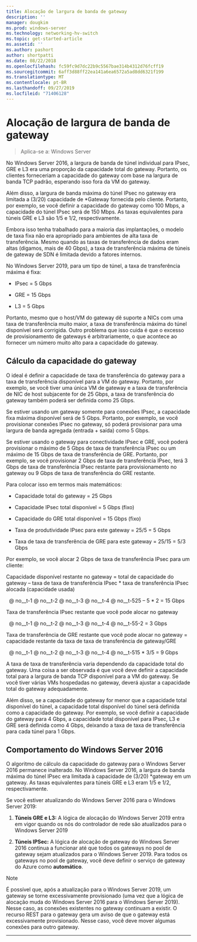 ```yaml
---
title: Alocação de largura de banda de gateway
description: ''
manager: dougkim
ms.prod: windows-server
ms.technology: networking-hv-switch
ms.topic: get-started-article
ms.assetid: ''
ms.author: pashort
author: shortpatti
ms.date: 08/22/2018
ms.openlocfilehash: fc59fc9d7dc22b9c5567bae314b4312d76fcff19
ms.sourcegitcommit: 6aff3d88ff22ea141a6ea6572a5ad8dd6321f199
ms.translationtype: MT
ms.contentlocale: pt-BR
ms.lasthandoff: 09/27/2019
ms.locfileid: "71406128"
---
```

# <a name="gateway-bandwidth-allocation"></a>Alocação de largura de banda de gateway

>Aplica-se a: Windows Server

No Windows Server 2016, a largura de banda de túnel individual para IPsec, GRE e L3 era uma proporção da capacidade total do gateway. Portanto, os clientes forneceriam a capacidade do gateway com base na largura de banda TCP padrão, esperando isso fora da VM do gateway.

Além disso, a largura de banda máxima do túnel IPsec no gateway era limitada a (3/20) capacidade de \*Gateway fornecida pelo cliente. Portanto, por exemplo, se você definir a capacidade do gateway como 100 Mbps, a capacidade do túnel IPsec será de 150 Mbps. As taxas equivalentes para túneis GRE e L3 são 1/5 e 1/2, respectivamente.

Embora isso tenha trabalhado para a maioria das implantações, o modelo de taxa fixa não era apropriado para ambientes de alta taxa de transferência. Mesmo quando as taxas de transferência de dados eram altas (digamos, mais de 40 Gbps), a taxa de transferência máxima de túneis de gateway de SDN é limitada devido a fatores internos.

No Windows Server 2019, para um tipo de túnel, a taxa de transferência máxima é fixa:

-   IPsec = 5 Gbps

-   GRE = 15 Gbps

-   L3 = 5 Gbps

Portanto, mesmo que o host/VM do gateway dê suporte a NICs com uma taxa de transferência muito maior, a taxa de transferência máxima do túnel disponível será corrigida. Outro problema que isso cuida é que o excesso de provisionamento de gateways é arbitrariamente, o que acontece ao fornecer um número muito alto para a capacidade do gateway.

## <a name="gateway-capacity-calculation"></a>Cálculo da capacidade do gateway

O ideal é definir a capacidade de taxa de transferência do gateway para a taxa de transferência disponível para a VM do gateway. Portanto, por exemplo, se você tiver uma única VM de gateway e a taxa de transferência de NIC de host subjacente for de 25 Gbps, a taxa de transferência do gateway também poderá ser definida como 25 Gbps.

Se estiver usando um gateway somente para conexões IPsec, a capacidade fixa máxima disponível será de 5 Gbps. Portanto, por exemplo, se você provisionar conexões IPsec no gateway, só poderá provisionar para uma largura de banda agregada (entrada + saída) como 5 Gbps.

Se estiver usando o gateway para conectividade IPsec e GRE, você poderá provisionar o máximo de 5 Gbps de taxa de transferência IPsec ou um máximo de 15 Gbps de taxa de transferência de GRE. Portanto, por exemplo, se você provisionar 2 Gbps de taxa de transferência IPsec, terá 3 Gbps de taxa de transferência IPsec restante para provisionamento no gateway ou 9 Gbps de taxa de transferência do GRE restante.

Para colocar isso em termos mais matemáticos:

- Capacidade total do gateway = 25 Gbps

- Capacidade IPsec total disponível = 5 Gbps (fixo)

- Capacidade do GRE total disponível = 15 Gbps (fixo)

- Taxa de produtividade IPsec para este gateway = 25/5 = 5 Gbps

- Taxa de taxa de transferência de GRE para este gateway = 25/15 = 5/3 Gbps

Por exemplo, se você alocar 2 Gbps de taxa de transferência IPsec para um cliente:

Capacidade disponível restante no gateway = total de capacidade do gateway – taxa de taxa de transferência IPsec * taxa de transferência IPsec alocada (capacidade usada)

&nbsp; @ no__t-1 @ no__t-2 @ no__t-3 @ no__t-4 @ no__t-525 – 5 * 2 = 15 Gbps

Taxa de transferência IPsec restante que você pode alocar no gateway 

&nbsp; @ no__t-1 @ no__t-2 @ no__t-3 @ no__t-4 @ no__t-55-2 = 3 Gbps

Taxa de transferência de GRE restante que você pode alocar no gateway = capacidade restante da taxa de taxa de transferência de gateway/GRE 

&nbsp; @ no__t-1 @ no__t-2 @ no__t-3 @ no__t-4 @ no__t-515 * 3/5 = 9 Gbps

A taxa de taxa de transferência varia dependendo da capacidade total do gateway. Uma coisa a ser observada é que você deve definir a capacidade total para a largura de banda TCP disponível para a VM do gateway. Se você tiver várias VMs hospedadas no gateway, deverá ajustar a capacidade total do gateway adequadamente.

Além disso, se a capacidade do gateway for menor que a capacidade total disponível do túnel, a capacidade total disponível do túnel será definida como a capacidade do gateway. Por exemplo, se você definir a capacidade do gateway para 4 Gbps, a capacidade total disponível para IPsec, L3 e GRE será definida como 4 Gbps, deixando a taxa de taxa de transferência para cada túnel para 1 Gbps.

## <a name="windows-server-2016-behavior"></a>Comportamento do Windows Server 2016

O algoritmo de cálculo da capacidade do gateway para o Windows Server 2016 permanece inalterado. No Windows Server 2016, a largura de banda máxima do túnel IPsec era limitada à capacidade de (3/20) \*gateway em um gateway. As taxas equivalentes para túneis GRE e L3 eram 1/5 e 1/2, respectivamente.

Se você estiver atualizando do Windows Server 2016 para o Windows Server 2019:

1.  **Túneis GRE e L3:** A lógica de alocação do Windows Server 2019 entra em vigor quando os nós do controlador de rede são atualizados para o Windows Server 2019

2.  **Túneis IPSec:** A lógica de alocação de gateway do Windows Server 2016 continua a funcionar até que todos os gateways no pool de gateway sejam atualizados para o Windows Server 2019. Para todos os gateways no pool de gateway, você deve definir o serviço de gateway do Azure como **automático**.

>[!NOTE]
>É possível que, após a atualização para o Windows Server 2019, um gateway se torne excessivamente provisionado (uma vez que a lógica de alocação muda do Windows Server 2016 para o Windows Server 2019). Nesse caso, as conexões existentes no gateway continuam a existir. O recurso REST para o gateway gera um aviso de que o gateway está excessivamente provisionado. Nesse caso, você deve mover algumas conexões para outro gateway.

---